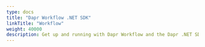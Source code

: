 ```yaml
---
type: docs
title: "Dapr Workflow .NET SDK"
linkTitle: "Workflow"
weight: 40000
description: Get up and running with Dapr Workflow and the Dapr .NET SDK
---
```


